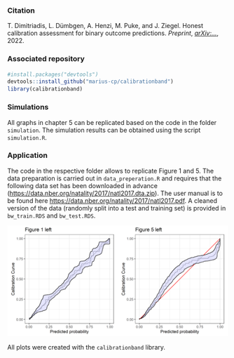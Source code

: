 
### Citation

T. Dimitriadis, L. Dümbgen, A. Henzi, M. Puke, and J. Ziegel. Honest
calibration assessment for binary outcome predictions. *Preprint*,
[*arXiv:…*](https://doi.org/...), 2022.

### Associated repository

``` r
#install.packages("devtools")
devtools::install_github("marius-cp/calibrationband")
library(calibrationband)
```

### Simulations

All graphs in chapter 5 can be replicated based on the code in the
folder `simulation`. The simulation results can be obtained using the
script `simulation.R`.

### Application

The code in the respective folder allows to replicate Figure 1 and 5.
The data preparation is carried out in `data_preperation.R` and requires
that the following data set has been downloaded in advance
(<https://data.nber.org/natality/2017/natl2017.dta.zip>). The user
manual is to be found here
<https://data.nber.org/natality/2017/natl2017.pdf>. A cleaned version of
the data (randomly split into a test and training set) is provided in
`bw_train.RDS` and `bw_test.RDS`.

<p align="middle">
<img src="application/Fig_readme.png" width="525" />
</p>

All plots were created with the `calibrationband` library.
